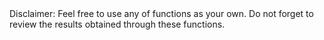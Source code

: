 <!--- Motives ---> Disclaimer: Feel free to use any of functions as your own. Do not forget to review the results obtained through these functions.
